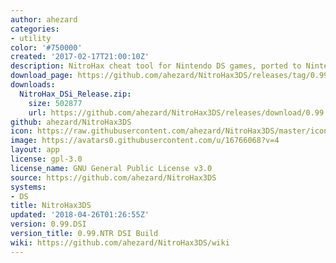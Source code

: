 ```yaml
---
author: ahezard
categories:
- utility
color: '#750000'
created: '2017-02-17T21:00:10Z'
description: NitroHax cheat tool for Nintendo DS games, ported to Nintendo 3DS
download_page: https://github.com/ahezard/NitroHax3DS/releases/tag/0.99.DSI
downloads:
  NitroHax_DSi_Release.zip:
    size: 502877
    url: https://github.com/ahezard/NitroHax3DS/releases/download/0.99.DSI/NitroHax_DSi_Release.zip
github: ahezard/NitroHax3DS
icon: https://raw.githubusercontent.com/ahezard/NitroHax3DS/master/icon.bmp
image: https://avatars0.githubusercontent.com/u/16766068?v=4
layout: app
license: gpl-3.0
license_name: GNU General Public License v3.0
source: https://github.com/ahezard/NitroHax3DS
systems:
- DS
title: NitroHax3DS
updated: '2018-04-26T01:26:55Z'
version: 0.99.DSI
version_title: 0.99.NTR DSI Build
wiki: https://github.com/ahezard/NitroHax3DS/wiki
---
```

